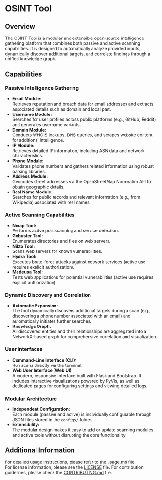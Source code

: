 # OSINT Tool

## Overview

The OSINT Tool is a modular and extensible open‑source intelligence gathering platform that combines both passive and active scanning capabilities. It is designed to automatically analyze provided inputs, dynamically discover additional targets, and correlate findings through a unified knowledge graph.

## Capabilities

### Passive Intelligence Gathering

- **Email Module:**  
  Retrieves reputation and breach data for email addresses and extracts associated details such as domain and local part.
- **Username Module:**  
  Searches for user profiles across public platforms (e.g., GitHub, Reddit) and generates username variants.
- **Domain Module:**  
  Conducts WHOIS lookups, DNS queries, and scrapes website content for additional intelligence.
- **IP Module:**  
  Retrieves detailed IP information, including ASN data and network characteristics.
- **Phone Module:**  
  Validates phone numbers and gathers related information using robust parsing libraries.
- **Address Module:**  
  Geocodes street addresses via the OpenStreetMap Nominatim API to obtain geographic details.
- **Real Name Module:**  
  Searches for public records and relevant information (e.g., from Wikipedia) associated with real names.

### Active Scanning Capabilities

- **Nmap Tool:**  
  Performs active port scanning and service detection.
- **Gobuster Tool:**  
  Enumerates directories and files on web servers.
- **Nikto Tool:**  
  Scans web servers for known vulnerabilities.
- **Hydra Tool:**  
  Executes brute-force attacks against network services (active use requires explicit authorization).
- **Medeusa Tool:**  
  Tests web applications for potential vulnerabilities (active use requires explicit authorization).

### Dynamic Discovery and Correlation

- **Automatic Expansion:**  
  The tool dynamically discovers additional targets during a scan (e.g., discovering a phone number associated with an email) and automatically initiates further searches.
- **Knowledge Graph:**  
  All discovered entities and their relationships are aggregated into a NetworkX-based graph for comprehensive correlation and visualization.

### User Interfaces

- **Command-Line Interface (CLI):**  
  Run scans directly via the terminal.
- **Web User Interface (Web UI):**  
  A modern, responsive interface built with Flask and Bootstrap. It includes interactive visualizations powered by PyVis, as well as dedicated pages for configuring settings and viewing detailed logs.

### Modular Architecture

- **Independent Configuration:**  
  Each module (passive and active) is individually configurable through JSON files stored in the `configs/` folder.
- **Extensibility:**  
  The modular design makes it easy to add or update scanning modules and active tools without disrupting the core functionality.

## Additional Information

For detailed usage instructions, please refer to the [usage.md](docs/usage.md) file.  
For license information, please see the [LICENSE](docs/LICENSE) file.
For contribution guidelines, please check the [CONTRIBUTING.md](docs/CONTRIBUTING.md) file.
